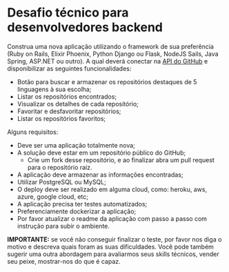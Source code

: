 # Desafio técnico para desenvolvedores backend

Construa uma nova aplicação utilizando o framework de sua preferência (Ruby on Rails, Elixir Phoenix, Python Django ou Flask, NodeJS Sails, Java Spring, ASP.NET ou outro). A qual deverá conectar na [API do GitHub](https://docs.github.com/pt/rest/guides/getting-started-with-the-rest-api) e disponibilizar as seguintes funcionalidades:

- Botão para buscar e armazenar os repositórios destaques de 5 linguagens à sua escolha;
- Listar os repositórios encontrados;
- Visualizar os detalhes de cada repositório;
- Favoritar e desfavoritar repositórios;
- Listar os repositórios favoritos;

Alguns requisitos:

- Deve ser uma aplicação totalmente nova;
- A solução deve estar em um repositório público do GitHub;
  - Crie um fork desse repositório, e ao finalizar abra um pull request para o repositório raiz.
- A aplicação deve armazenar as informações encontradas;
- Utilizar PostgreSQL ou MySQL;
- O deploy deve ser realizado em alguma cloud, como: heroku, aws, azure, google cloud, etc;
- A aplicação precisa ter testes automatizados;
- Preferenciamente dockerizar a aplicação;
- Por favor atualizar o readme da aplicação com passo a passo com instrução para subir o ambiente.

**IMPORTANTE:** se você não conseguir finalizar o teste, por favor nos diga o motivo e descreva quais foram as suas dificuldades. Você pode também sugerir uma outra abordagem para avaliarmos seus skills técnicos, vender seu peixe, mostrar-nos do que é capaz.

